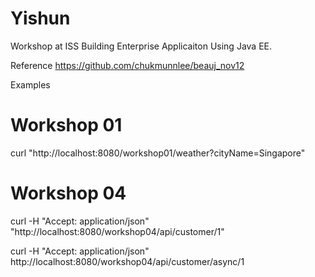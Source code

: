 # Yishun
Workshop at ISS
Building Enterprise Applicaiton Using Java EE.

Reference
https://github.com/chukmunnlee/beauj_nov12

Examples

# Workshop 01
curl "http://localhost:8080/workshop01/weather?cityName=Singapore"

# Workshop 04
curl -H "Accept: application/json" "http://localhost:8080/workshop04/api/customer/1"

curl -H "Accept: application/json" http://localhost:8080/workshop04/api/customer/async/1
